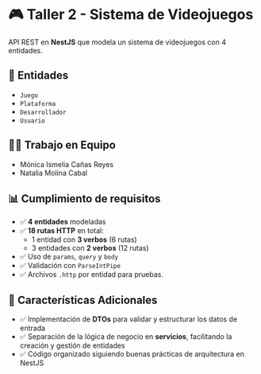# 🎮 Taller 2 - Sistema de Videojuegos

API REST en **NestJS** que modela un sistema de videojuegos con 4 entidades.

## 📌 Entidades
- `Juego`
- `Plataforma`
- `Desarrollador`
- `Usuario`
## 👩‍💻 Trabajo  en  Equipo

* Mónica Ismelia Cañas Reyes 
* Natalia Molina Cabal 

## 📊 Cumplimiento de requisitos
- ✅ **4 entidades** modeladas
- ✅ **18 rutas HTTP** en total:
  - 1 entidad con **3 verbos** (6 rutas)
  - 3 entidades con **2 verbos** (12 rutas)
- ✅ Uso de `params`, `query` y `body`
- ✅ Validación con `ParseIntPipe`
- ✅ Archivos `.http` por entidad para pruebas.

## 🚀 Características Adicionales
- ✅ Implementación de **DTOs** para validar y estructurar los datos de entrada
- ✅ Separación de la lógica de negocio en **servicios**, facilitando la creación y gestión de entidades
- ✅ Código organizado siguiendo buenas prácticas de arquitectura en NestJS

